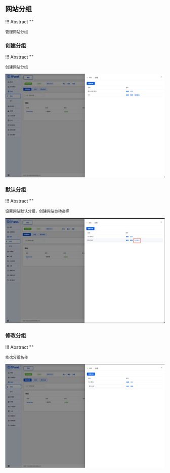 ## 网站分组
!!! Abstract ""

    管理网站分组

### 创建分组

!!! Abstract ""

    创建网站分组

![img.png](../../img/websites/website_group.png)

### 默认分组

!!! Abstract ""
    
    设置网站默认分组，创建网站自动选择

![img.png](../../img/websites/default_group.png)

### 修改分组

!!! Abstract ""

    修改分组名称
    
![img.png](../../img/websites/edit_group.png)